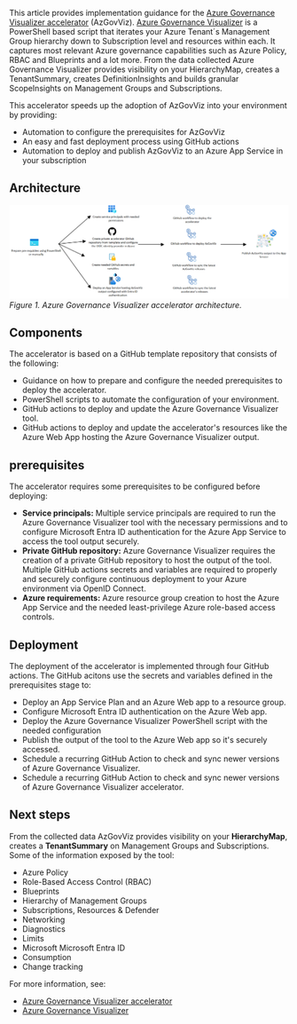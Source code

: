 This article provides implementation guidance for the [Azure Governance Visualizer accelerator](https://github.com/Azure/Azure-Governance-Visualizer-Accelerator) (AzGovViz). [Azure Governance Visualizer](https://github.com/azure/azure-governance-visualizer) is a PowerShell based script that iterates your Azure Tenant´s Management Group hierarchy down to Subscription level and resources within each. It captures most relevant Azure governance capabilities such as Azure Policy, RBAC and Blueprints and a lot more. From the data collected Azure Governance Visualizer provides visibility on your HierarchyMap, creates a TenantSummary, creates DefinitionInsights and builds granular ScopeInsights on Management Groups and Subscriptions.

This accelerator speeds up the adoption of AzGovViz into your environment by providing:

- Automation to configure the prerequisites for AzGovViz
- An easy and fast deployment process using GitHub actions
- Automation to deploy and publish AzGovViz to an Azure App Service in your subscription

## Architecture

[![Diagram showing the architecutre of the Azure Governance Visualizer accelerator.](images/AzGovViz-accelerator-architecture.png)](images/AzGovViz-accelerator-architecture.png)
*Figure 1. Azure Governance Visualizer accelerator architecture.*

## Components

The accelerator is based on a GitHub template repository that consists of the following:

- Guidance on how to prepare and configure the needed prerequisites to deploy the accelerator.
- PowerShell scripts to automate the configuration of your environment.
- GitHub actions to deploy and update the Azure Governance Visualizer tool.
- GitHub actions to deploy and update the accelerator's resources like the Azure Web App hosting the Azure Governance Visualizer output.

## prerequisites

The accelerator requires some prerequisites to be configured before deploying:

- **Service principals:** Multiple service principals are required to run the Azure Governance Visualizer tool with the necessary permissions and to configure Microsoft Entra ID authentication for the Azure App Service to access the tool output securely.
- **Private GitHub repository:** Azure Governance Visualizer requires the creation of a private GitHub repository to host the output of the tool. Multiple GitHub actions secrets and variables are required to properly and securely configure continuous deployment to your Azure environment via OpenID Connect.
- **Azure requirements:** Azure resource group creation to host the Azure App Service and the needed least-privilege Azure role-based access controls.

## Deployment

The deployment of the accelerator is implemented through four GitHub actions. The GitHub acitons use the secrets and variables defined in the prerequisites stage to:

- Deploy an App Service Plan and an Azure Web app to a resource group.
- Configure Microsoft Entra ID authentication on the Azure Web app.
- Deploy the Azure Governance Visualizer PowerShell script with the needed configuration
- Publish the output of the tool to the Azure Web app so it's securely accessed.
- Schedule a recurring GitHub Action to check and sync newer versions of Azure Governance Visualizer.
- Schedule a recurring GitHub Action to check and sync newer versions of Azure Governance Visualizer accelerator.

## Next steps

From the collected data AzGovViz provides visibility on your **HierarchyMap**, creates a **TenantSummary** on Management Groups and Subscriptions. Some of the information exposed by the tool:

- Azure Policy
- Role-Based Access Control (RBAC)
- Blueprints
- Hierarchy of Management Groups
- Subscriptions, Resources & Defender
- Networking
- Diagnostics
- Limits
- Microsoft Microsoft Entra ID
- Consumption
- Change tracking

For more information, see:

- [Azure Governance Visualizer accelerator](https://github.com/Azure/Azure-Governance-Visualizer-Accelerator)
- [Azure Governance Visualizer](https://github.com/JulianHayward/Azure-MG-Sub-Governance-Reporting)

